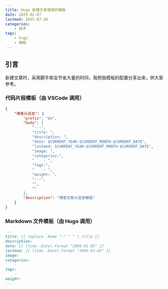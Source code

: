 ```yaml
---
title: Hugo 新建文章使用的模板
date: 2025-02-07
lastmod: 2025-07-26
categories:
    - 技术
tags:
    - hugo
    - 模板
---
```


## 引言

新建文章时，采用脚手架会节省大量的时间，我把我模板的配置分享出来，供大家参考。

### 代码片段模板（由 VSCode 调用）

```json
{
    "博客头信息": {
        "prefix": "bh",
        "body": [
            "---",
            "title: ",
            "description: ",
            "date: $CURRENT_YEAR-$CURRENT_MONTH-$CURRENT_DATE",
            "lastmod: $CURRENT_YEAR-$CURRENT_MONTH-$CURRENT_DATE",
            "image: ",
            "categories:",
            "    - ",
            "tags:",
            "    - ",
            "weight: ",
            "---",
            "",
            ""
        ],
        "description": "博客文章头信息模板"
    }
}
```

### Markdown 文件模板（由 Hugo 调用）

```markdown
---
title: {{ replace .Name "-" " " | title }}
description: 
date: {{ (time .Date).Format "2006-01-02" }}
lastmod: {{ (time .Date).Format "2006-01-02" }}
image: 
categories:
    - 
tags:
    - 
weight: 
---


```
